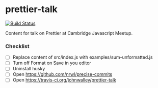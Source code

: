 # prettier-talk

[![Build Status](https://travis-ci.org/johnwalley/prettier-talk.svg?branch=master)](https://travis-ci.org/johnwalley/prettier-talk)

Content for talk on Prettier at Cambridge Javascript Meetup.

### Checklist

- [ ] Replace content of src/index.js with examples/sum-unformatted.js
- [ ] Turn off Format on Save in you editor
- [ ] Uninstall husky
- [ ] Open https://github.com/nrwl/precise-commits
- [ ] Open https://travis-ci.org/johnwalley/prettier-talk